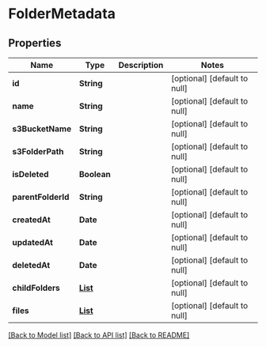 # FolderMetadata
## Properties

| Name | Type | Description | Notes |
|------------ | ------------- | ------------- | -------------|
| **id** | **String** |  | [optional] [default to null] |
| **name** | **String** |  | [optional] [default to null] |
| **s3BucketName** | **String** |  | [optional] [default to null] |
| **s3FolderPath** | **String** |  | [optional] [default to null] |
| **isDeleted** | **Boolean** |  | [optional] [default to null] |
| **parentFolderId** | **String** |  | [optional] [default to null] |
| **createdAt** | **Date** |  | [optional] [default to null] |
| **updatedAt** | **Date** |  | [optional] [default to null] |
| **deletedAt** | **Date** |  | [optional] [default to null] |
| **childFolders** | [**List**](FolderMetadata.md) |  | [optional] [default to null] |
| **files** | [**List**](FileMetadata.md) |  | [optional] [default to null] |

[[Back to Model list]](../README.md#documentation-for-models) [[Back to API list]](../README.md#documentation-for-api-endpoints) [[Back to README]](../README.md)

